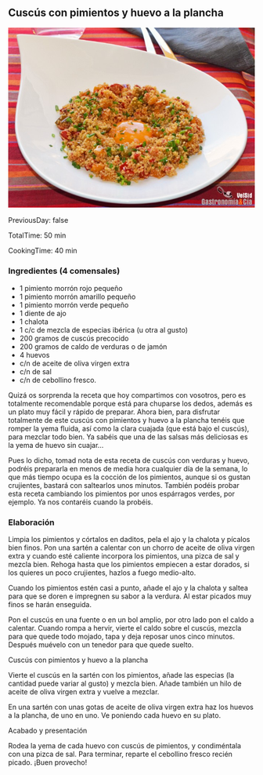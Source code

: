 [title]: #()

## Cuscús con pimientos y huevo a la plancha

[img]: #()

![](../docs/imgs/0034-cuscus_huevoplancha1.jpg)

[#url]:#()

[](https://gastronomiaycia.republica.com/2016/04/26/cuscus-con-pimientos-y-huevo-a-la-plancha/)

[recipe-time]: #()

PreviousDay: false

TotalTime: 50 min

CookingTime: 40 min

[ingredients-content]: #()

### Ingredientes (4 comensales)

* 1 pimiento morrón rojo pequeño
* 1 pimiento morrón amarillo pequeño
* 1
pimiento morrón verde pequeño
* 1 diente de ajo
* 1 chalota
* 1 c/c de mezcla
de especias ibérica (u otra al gusto)
* 200 gramos de cuscús precocido
* 200
gramos de caldo de verduras o de jamón
* 4 huevos
* c/n de aceite de oliva
virgen extra
* c/n de sal
* c/n de cebollino fresco.


[content]: #()


Quizá os sorprenda la receta que hoy compartimos con vosotros, pero es
totalmente recomendable porque está para chuparse los dedos, además es un
plato muy fácil y rápido de preparar. Ahora bien, para disfrutar totalmente
de este cuscús con pimientos y huevo a la plancha tenéis que romper la yema
fluida, así como la clara cuajada (que está bajo el cuscús), para mezclar
todo bien. Ya sabéis que una de las salsas más deliciosas es la yema de
huevo sin cuajar…

Pues lo dicho, tomad nota de esta receta de cuscús con verduras y huevo,
podréis prepararla en menos de media hora cualquier día de la semana, lo
que más tiempo ocupa es la cocción de los pimientos, aunque si os gustan
crujientes, bastará con saltearlos unos minutos. También podéis probar esta
receta cambiando los pimientos por unos espárragos verdes, por ejemplo. Ya
nos contaréis cuando la probéis.

### Elaboración

Limpia los pimientos y córtalos en daditos, pela el ajo y la chalota y
pícalos bien finos. Pon una sartén a calentar con un chorro de aceite de
oliva virgen extra y cuando esté caliente incorpora los pimientos, una
pizca de sal y mezcla bien. Rehoga hasta que los pimientos empiecen a estar
dorados, si los quieres un poco crujientes, hazlos a fuego medio-alto.

Cuando los pimientos estén casi a punto, añade el ajo y la chalota y saltea
para que se doren e impregnen su sabor a la verdura. Al estar picados muy
finos se harán enseguida.

Pon el cuscús en una fuente o en un bol amplio, por otro lado pon el caldo
a calentar. Cuando rompa a hervir, vierte el caldo sobre el cuscús, mezcla
para que quede todo mojado, tapa y deja reposar unos cinco minutos. Después
muévelo con un tenedor para que quede suelto.

Cuscús con pimientos y huevo a la plancha

Vierte el cuscús en la sartén con los pimientos, añade las especias (la
cantidad puede variar al gusto) y mezcla bien. Añade también un hilo de
aceite de oliva virgen extra y vuelve a mezclar.

En una sartén con unas gotas de aceite de oliva virgen extra haz los huevos
a la plancha, de uno en uno. Ve poniendo cada huevo en su plato.

Acabado y presentación

Rodea la yema de cada huevo con cuscús de pimientos, y condiméntala con una
pizca de sal. Para terminar, reparte el cebollino fresco recién picado.
¡Buen provecho!
